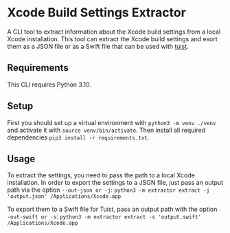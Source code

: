 # Xcode Build Settings Extractor

A CLI tool to extract information about the Xcode build settings from a local Xcode installation.
This tool can extract the Xcode build settings and exort them as a JSON file or as a Swift file that can be used with [tuist](https://tuist.io).

## Requirements

This CLI requires Python 3.10.

## Setup

First you should set up a virtual environment with `python3 -m venv ./venv` and activate it with `source venv/bin/activate`.
Then install all required dependencies `pip3 install -r requirements.txt`.

## Usage

To extract the settings, you need to pass the path to a local Xcode installation. 
In order to export the settings to a JSON file, just pass an output path via the option `--out-json or -j`:
`python3 -m extractor extract -j 'output.json' /Applications/Xcode.app`

To export them to a Swift file for Tuist, pass an output path with the option `--out-swift or -s`:
`python3 -m extractor extract -s 'output.swift' /Applications/Xcode.app`